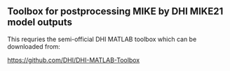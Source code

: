Toolbox for postprocessing MIKE by DHI MIKE21 model outputs
-----------------------------------------------------------

This requries the semi-official DHI MATLAB toolbox which can be
downloaded from:

<https://github.com/DHI/DHI-MATLAB-Toolbox>
